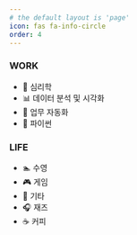 ```yaml
---
# the default layout is 'page'
icon: fas fa-info-circle
order: 4
---
```



### WORK

- 💭 심리학
- 📊 데이터 분석 및 시각화
- 🤖 업무 자동화
- 🐍 파이썬


### LIFE

- 🏊 수영
- 🎮 게임
- 🎸 기타
- 🎧 재즈
- ☕ 커피

